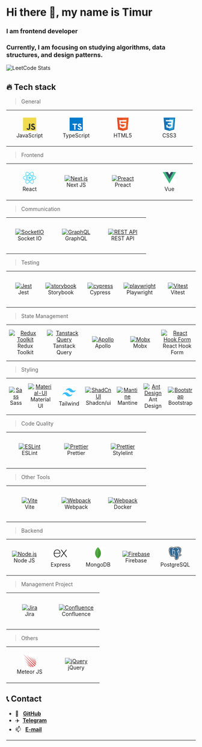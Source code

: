   
  
  <h1 align="left">Hi there 👋, my name is Timur</h1>
  <h3 align="left">I am frontend developer</h3>
  <h3 align="left">Currently, I am focusing on studying algorithms, data structures, and design patterns.</h3>
  <!-- <img src="https://www.codewars.com/users/ortima/badges/large" /> -->
  
  ![LeetCode Stats](https://leetcard.jacoblin.cool/ortima?theme=dark&font=JetBrains%20Mono)
  
  <h2 align="left" id="tech-stack">🔥 Tech stack</h2>
  
  > General
  
  <table width='100%'>
    <tr>
      <td align="center" width="110" height="90">
        <a href="#tech-stack">
          <img src="https://raw.githubusercontent.com/devicons/devicon/1119b9f84c0290e0f0b38982099a2bd027a48bf1/icons/javascript/javascript-original.svg" width="36" height="36" alt="JavaScript" />
        </a>
        <br>JavaScript
      </td>
        <td align="center" width="110" height="90">
        <a href="#tech-stack">
          <img src="https://raw.githubusercontent.com/devicons/devicon/1119b9f84c0290e0f0b38982099a2bd027a48bf1/icons/typescript/typescript-original.svg" width="36" height="36" alt="TypeScript" />
        </a>
        <br>TypeScript
      </td>
      <td align="center" width="110" height="90">
        <a href="#tech-stack">
          <img src="https://github.com/devicons/devicon/blob/master/icons/html5/html5-original.svg" width="36" height="36" alt="HTML5" />
        </a>
        <br>HTML5
      </td>
      <td align="center" width="110" height="90">
        <a href="#tech-stack">
          <img src="https://github.com/devicons/devicon/blob/master/icons/css3/css3-original.svg" width="36" height="36" alt="CSS3" />
        </a>
        <br>CSS3
      </td>
    </tr>
  </table>
  
  > Frontend
  
  <table width='100%'>
   <tr>
        <td align="center" width="110" height="90">
        <a href="#tech-stack">
          <img src="https://raw.githubusercontent.com/devicons/devicon/1119b9f84c0290e0f0b38982099a2bd027a48bf1/icons/react/react-original.svg" width="36" height="36" alt="React" />
        </a>
        <br>React
      </td>
      <td align="center" width="110" height="90">
        <a href="#tech-stack">
          <img src="https://raw.githubusercontent.com/samfromaway/samfromaway/master/.github/images/nextjs.png" width="36" height="36" alt="Next.js" />
        </a>
        <br>Next JS
      </td>
     <td align="center" width="110" height="90">
  <a href="#tech-stack">
    <img src="https://preactjs.com/app-icon.png" width="36" height="36" alt="Preact" />
  </a>
  <br>Preact
</td>
     <td align="center" width="110" height="90">
  <a href="#tech-stack">
    <img src="https://raw.githubusercontent.com/devicons/devicon/1119b9f84c0290e0f0b38982099a2bd027a48bf1/icons/vuejs/vuejs-original.svg" width="36" height="36" alt="Vue.js" />
  </a>
  <br>Vue
</td>
   </tr>
  </table>
  
  > Communication

<table width='100%'>
  <tr>
    <td align="center" width="110" height="90">
      <a href="#tech-stack">
        <img src="https://cdn.jsdelivr.net/gh/devicons/devicon@latest/icons/socketio/socketio-original.svg" width="36" height="36" alt="SocketIO" />
      </a>
      <br>Socket IO
    </td>
    <td align="center" width="110" height="90">
      <a href="#tech-stack">
        <img src="https://upload.wikimedia.org/wikipedia/commons/thumb/1/17/GraphQL_Logo.svg/2048px-GraphQL_Logo.svg.png" width="36" height="36" alt="GraphQL" />
      </a>
      <br>GraphQL
    </td>
    <td align="center" width="110" height="90">
      <a href="#tech-stack">
        <img src="https://cdn.jsdelivr.net/gh/devicons/devicon@latest/icons/postman/postman-original.svg" width="36" height="36" alt="REST API" />
      </a>
      <br>REST API
    </td>
  </tr>
</table>
  
  > Testing
  
  <table width='100%'>
    <tr>
       <td align="center" width="110" height="90"> 
        <a href="#tech-stack" >
          <img src="https://brandeps.com/icon-download/J/Jest-icon-vector-02.svg" width="36" height="36" alt="Jest" />
        </a>
        <br>Jest
      </td>
          <td align="center" width="110" height="90"> 
        <a href="#tech-stack" >
          <img src="https://brandeps.com/icon-download/S/Storybook-icon-vector-02.svg" width="36" height="36" alt="storybook" />
        </a>
        <br>Storybook
      </td>
      <td align="center" width="110" height="90"> 
        <a href="#tech-stack">
          <img src="https://brandeps.com/icon-download/C/Cypress-icon-vector-01.svg" width="36" height="36" alt="cypress" />
        </a>
        <br>Cypress
      </td>
      <td align="center" width="110" height="90"> 
        <a href="#debabin-stack">
          <img src="https://playwright.dev/img/playwright-logo.svg" width="36" height="36" alt="playwright" />
        </a>
        <br>Playwright
      </td>
      <td align="center" width="110" height="90"> 
        <a href="#tech-stack">
          <img src="https://cdn.jsdelivr.net/gh/devicons/devicon@latest/icons/vitest/vitest-original.svg" width="36" height="36" alt="Vitest" />
        </a>
        <br>Vitest
      </td>
    </tr> 
  </table>
  
  
  > State Management
  
  <table width='100%'>
    <tr>
      <td align="center" width="110" height="90">
        <a href="#tech-stack">
          <img src="https://cdn.worldvectorlogo.com/logos/redux.svg" width="36" height="36" alt="Redux Toolkit" />
        </a>
        <br>Redux Toolkit
      </td>
      <td align="center" width="110" height="90">
        <a href="#tech-stack">
          <img src="https://tanstack.com/assets/splash-light-CHqMsyq8.png" width="36" height="36" alt="Tanstack Query" />
        </a>
        <br>Tanstack Query
      </td>
      <td align="center" width="110" height="90"> 
        <a href="#tech-stack" >
          <img src="https://brandeps.com/logo-download/A/Apollo-GraphQL-logo-vector-01.svg" width="36" height="36" alt="Apollo" />
        </a>
        <br>Apollo
      </td>
       <td align="center" width="110" height="90"> 
        <a href="#debabin-stack" >
          <img src="https://brandeps.com/icon-download/M/Mobx-icon-vector-01.svg" width="36" height="36" alt="Mobx" />
        </a>
        <br>Mobx
      </td>
      <td align="center" width="110" height="90">
  <a href="#tech-stack">
    <img src="https://react-hook-form.com/images/logo/react-hook-form-logo-only.svg" width="36" height="36" alt="React Hook Form" />
  </a>
  <br>React Hook Form
</td>
    </tr>
  </table>
  
  > Styling
  
  <table width='100%'>
    <tr>
     <td align="center" width="110" height="90">
        <a href="#tech-stack">
          <img src="https://brandeps.com/icon-download/S/Sass-icon-vector-04.svg" width="36" height="36" alt="Sass" />
        </a>
        <br>Sass
      </td>
      <td align="center" width="110" height="90">
        <a href="#tech-stack">
          <img src="https://media.zeemly.com/zeemly/product/material-ui.png" width="36" height="36" alt="Material-UI" />
        </a>
        <br>Material UI
      </td>
      <td align="center" width="110" height="90">
        <a href="#tech-stack">
          <img src="https://github.com/devicons/devicon/blob/master/icons/tailwindcss/tailwindcss-original.svg" width="36" height="36" alt="Tailwind CSS" />
        </a>
        <br>Tailwind
      </td>
      <td align="center" width="110" height="90">
        <a href="#tech-stack">
          <img src="https://simpleicons.org/icons/shadcnui.svg" width="36" height="36" alt="ShadCn UI" />
        </a>
        <br>Shadcn/ui
      </td>
      <td align="center" width="110" height="90">
  <a href="#tech-stack">
    <img src="https://github.com/mantinedev.png" width="36" height="36" alt="Mantine" />
  </a>
  <br>Mantine
</td>
<td align="center" width="110" height="90">
  <a href="#tech-stack">
    <img src="https://gw.alipayobjects.com/zos/rmsportal/KDpgvguMpGfqaHPjicRK.svg" width="36" height="36" alt="Ant Design" />
  </a>
  <br>Ant Design
</td>
     <td align="center" width="110" height="90">
        <a href="#tech-stack">
          <img src="https://cdn.worldvectorlogo.com/logos/bootstrap-4.svg" width="36" height="36" alt="Bootstrap" />
        </a>
        <br>Bootstrap
      </td>
    </tr>
   
  </table>
  
  > Code Quality
  
  <table width='100%'>
    <tr>
      <td align="center" width="110" height="90">
        <a href="#tech-stack">
          <img src="https://brandeps.com/icon-download/E/Eslint-icon-vector-02.svg" width="36" height="36" alt="ESLint" />
        </a>
        <br>ESLint
      </td>
      <td align="center" width="110" height="90">
        <a href="#tech-stack">
          <img src="https://brandeps.com/icon-download/P/Prettier-icon-vector-02.svg" width="36" height="36" alt="Prettier" />
        </a>
        <br>Prettier
      </td>
      <td align="center" width="110" height="90">
        <a href="#tech-stack">
          <img src="https://brandeps.com/logo-download/S/Stylelint-logo-vector-01.svg" width="36" height="36" alt="Prettier" />
        </a>
        <br>Stylelint
      </td>
    </tr>
  </table>
  
  > Other Tools
  
  <table width='100%'>
    <tr>
      <td align="center" width="110" height="90">
        <a href="#tech-stack">
          <img src="https://vitejs.dev/logo.svg" width="36" height="36" alt="Vite" />
        </a>
        <br>Vite
      </td>
      <td align="center" width="110" height="90">
        <a href="#tech-stack">
          <img src="https://brandeps.com/icon-download/W/Webpack-icon-vector-02.svg" width="36" height="36" alt="Webpack" />
        </a>
        <br>Webpack
      </td>
      <td align="center" width="110" height="90">
        <a href="#tech-stack">
          <img src="https://cdn.jsdelivr.net/gh/devicons/devicon@latest/icons/docker/docker-plain-wordmark.svg" width="36" height="36" alt="Webpack" />
        </a>
        <br>Docker
      </td>
    </tr>
  </table>
  
  > Backend
  
  <table width='100%'>
    <tr>
     <td align="center" width="110" height="90">
        <a href="#tech-stack">
          <img src="https://brandeps.com/icon-download/N/Nodejs-icon-vector-02.svg" width="36" height="36" alt="Node.js" />
        </a>
        <br>Node JS
      </td>
      <td align="center" width="110" height="90">
        <a href="#tech-stack">
          <img src="https://raw.githubusercontent.com/devicons/devicon/6910f0503efdd315c8f9b858234310c06e04d9c0/icons/express/express-original.svg" width="36" height="36" alt="Express" />
        </a>
        <br>Express
      </td>
      <td align="center" width="110" height="90">
        <a href="#tech-stack">
          <img src="https://github.com/devicons/devicon/blob/master/icons/mongodb/mongodb-original.svg" width="36" height="36" alt="MongoDB" />
        </a>
        <br>MongoDB
      </td>
    <td align="center" width="110" height="90"> 
        <a href="##tech-stack" >
          <img src="https://brandeps.com/logo-download/F/Firebase-logo-vector-02.svg" width="36" height="36" alt="Firebase" />
        </a>
        <br>Firebase
      </td>
      <td align="center" width="110" height="90">
  <a href="#tech-stack">
    <img src="https://raw.githubusercontent.com/devicons/devicon/1119b9f84c0290e0f0b38982099a2bd027a48bf1/icons/postgresql/postgresql-original.svg" width="36" height="36" alt="PostgreSQL" />
  </a>
  <br>PostgreSQL
</td>
        </tr>
  </table>
  
  > Management Project
  
  <table width='100%'>
    <tr>
      <td align="center" width="110" height="90">
        <a href="#tech-stack">
          <img src="https://cdn.worldvectorlogo.com/logos/jira-1.svg" width="36" height="36" alt="Jira" />
        </a>
        <br>Jira
      </td>
      <td align="center" width="110" height="90">
        <a href="#tech-stack">
          <img src="https://avatars.githubusercontent.com/u/15629114?s=200&v=4" width="36" height="36" alt="Confluence" />
        </a>
        <br>Confluence
      </td>
    </tr>
  </table>
  
  > Others
  
  <table width='100%'>
    <tr>
      <td align="center" width="110" height="90">
        <a href="#tech-stack">
          <img src="https://github.com/devicons/devicon/blob/master/icons/meteor/meteor-original.svg" width="36" height="36" alt="Meteor.js" />
        </a>
        <br>Meteor JS
      </td>
      <td align="center" width="110" height="90">
        <a href="#tech-stack">
            <img src="https://cdn.jsdelivr.net/gh/devicons/devicon@latest/icons/jquery/jquery-original.svg" width="36" height="36" alt="jQuery"/>
        </a>
        <br>jQuery
      </td>
    </tr>
  </table>

  <h2 align="left" id="contact">📞 Contact</h2>
  
  - :file_folder: &nbsp; **[GitHub](https://github.com/ortima)**
  - :airplane: &nbsp;**[Telegram](https://t.me/t1mkaaa)**
  - :mailbox: &nbsp; **[E-mail](mailto:account.net@mail.ru)**
  ---
  
